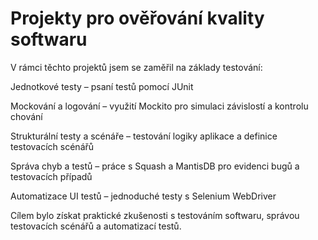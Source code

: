# Projekty pro ověřování kvality softwaru

V rámci těchto projektů jsem se zaměřil na základy testování:

Jednotkové testy – psaní testů pomocí JUnit

Mockování a logování – využití Mockito pro simulaci závislostí a kontrolu chování

Strukturální testy a scénáře – testování logiky aplikace a definice testovacích scénářů

Správa chyb a testů – práce s Squash a MantisDB pro evidenci bugů a testovacích případů

Automatizace UI testů – jednoduché testy s Selenium WebDriver

Cílem bylo získat praktické zkušenosti s testováním softwaru, správou testovacích scénářů a automatizací testů.
